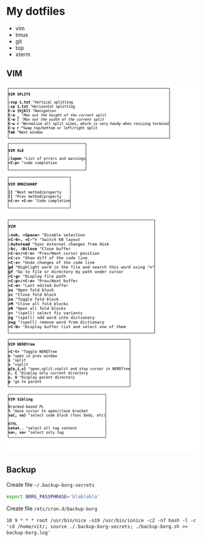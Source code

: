 # My dotfiles

- vim
- tmux
- git
- top
- xterm

## VIM

![](vim1.png)

## Backup

Create file `~/.backup-borg-secrets`

```bash
export BORG_PASSPHRASE='blablabla'
```

Create file `/etc/cron.d/backup-borg`

```cron
10 9 * * * root /usr/bin/nice -n19 /usr/bin/ionice -c2 -n7 bash -l -c 'cd /home/vit/; source ./.backup-borg-secrets; ./backup-borg.sh >> backup-borg.log'
```
